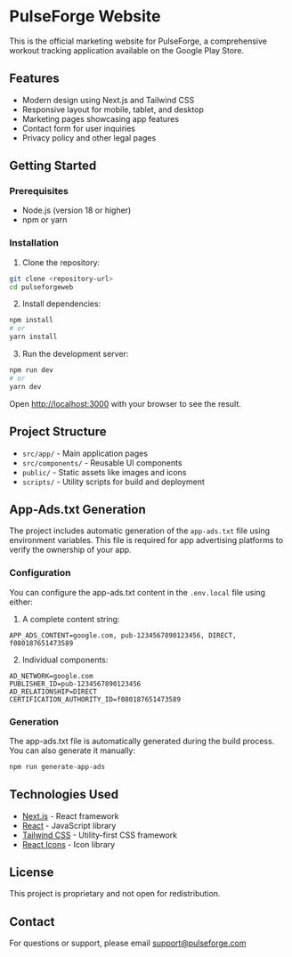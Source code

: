 # PulseForge Website

This is the official marketing website for PulseForge, a comprehensive workout tracking application available on the Google Play Store.

## Features

- Modern design using Next.js and Tailwind CSS
- Responsive layout for mobile, tablet, and desktop
- Marketing pages showcasing app features
- Contact form for user inquiries
- Privacy policy and other legal pages

## Getting Started

### Prerequisites

- Node.js (version 18 or higher)
- npm or yarn

### Installation

1. Clone the repository:

```bash
git clone <repository-url>
cd pulseforgeweb
```

2. Install dependencies:

```bash
npm install
# or
yarn install
```

3. Run the development server:

```bash
npm run dev
# or
yarn dev
```

Open [http://localhost:3000](http://localhost:3000) with your browser to see the result.

## Project Structure

- `src/app/` - Main application pages
- `src/components/` - Reusable UI components
- `public/` - Static assets like images and icons 
- `scripts/` - Utility scripts for build and deployment

## App-Ads.txt Generation

The project includes automatic generation of the `app-ads.txt` file using environment variables. This file is required for app advertising platforms to verify the ownership of your app.

### Configuration

You can configure the app-ads.txt content in the `.env.local` file using either:

1. A complete content string:
```
APP_ADS_CONTENT=google.com, pub-1234567890123456, DIRECT, f080187651473589
```

2. Individual components:
```
AD_NETWORK=google.com
PUBLISHER_ID=pub-1234567890123456
AD_RELATIONSHIP=DIRECT
CERTIFICATION_AUTHORITY_ID=f080187651473589
```

### Generation

The app-ads.txt file is automatically generated during the build process. You can also generate it manually:

```bash
npm run generate-app-ads
```

## Technologies Used

- [Next.js](https://nextjs.org/) - React framework
- [React](https://reactjs.org/) - JavaScript library
- [Tailwind CSS](https://tailwindcss.com/) - Utility-first CSS framework
- [React Icons](https://react-icons.github.io/react-icons/) - Icon library

## License

This project is proprietary and not open for redistribution.

## Contact

For questions or support, please email support@pulseforge.com
